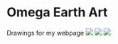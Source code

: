 # Omega Earth Art
Drawings for my webpage
![](https://github.com/dngdial/dngdial.github.io/blob/46fc090e20cc04cf01b4072eb0355cef54b68051/Creation%20Engine%20JPG.jpeg)
![](https://github.com/dngdial/dngdial.github.io/blob/46fc090e20cc04cf01b4072eb0355cef54b68051/Toad%20Pirates%20JPEG.jpg)
![](https://github.com/dngdial/dngdial.github.io/blob/46fc090e20cc04cf01b4072eb0355cef54b68051/Wind%20Temple%20of%20the%20Bird-Men%20JPEG.jpg)
